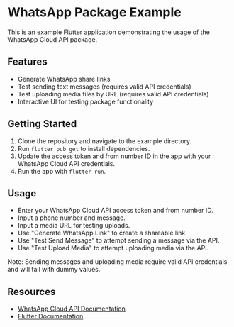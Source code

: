 # WhatsApp Package Example

This is an example Flutter application demonstrating the usage of the WhatsApp Cloud API package.

## Features

- Generate WhatsApp share links
- Test sending text messages (requires valid API credentials)
- Test uploading media files by URL (requires valid API credentials)
- Interactive UI for testing package functionality

## Getting Started

1. Clone the repository and navigate to the example directory.
2. Run `flutter pub get` to install dependencies.
3. Update the access token and from number ID in the app with your WhatsApp Cloud API credentials.
4. Run the app with `flutter run`.

## Usage

- Enter your WhatsApp Cloud API access token and from number ID.
- Input a phone number and message.
- Input a media URL for testing uploads.
- Use "Generate WhatsApp Link" to create a shareable link.
- Use "Test Send Message" to attempt sending a message via the API.
- Use "Test Upload Media" to attempt uploading media via the API.

Note: Sending messages and uploading media require valid API credentials and will fail with dummy values.

## Resources

- [WhatsApp Cloud API Documentation](https://developers.facebook.com/docs/whatsapp/cloud-api/)
- [Flutter Documentation](https://docs.flutter.dev/)
